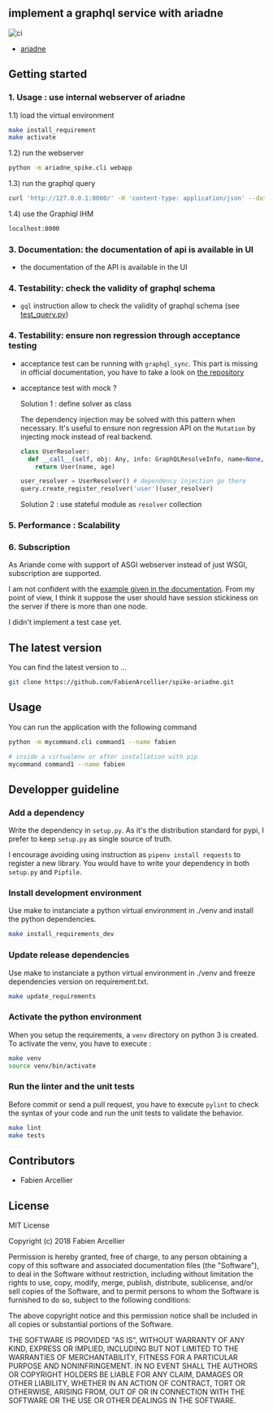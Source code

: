 ## implement a graphql service with ariadne

![ci](https://github.com/FabienArcellier/spike-ariadne/workflows/ci/badge.svg)

* [ariadne](https://ariadnegraphql.org/)

## Getting started

### 1. Usage : use internal webserver of ariadne

1.1) load the virtual environment

```bash
make install_requirement
make activate
```

1.2) run the webserver

```bash
python -m ariadne_spike.cli webapp
```

1.3) run the graphql query

```bash
curl 'http://127.0.0.1:8000/' -H 'content-type: application/json' --data-binary '{"query":"{\n  user(name: \"fabien\") {name,age}}"}'
```

1.4) use the Graphiql IHM

```bash
localhost:8000
```

### 3. Documentation: the documentation of api is available in UI

* the documentation of the API is available in the UI

### 4. Testability: check the validity of graphql schema

* `gql` instruction allow to check the validity of graphql schema (see [test_query.py](ariadne_spike_tests/acceptances/test_query.py))

### 4. Testability: ensure non regression through acceptance testing

* acceptance test can be running with ``graphql_sync``. This part is missing in official documentation, you have to take a look on [the repository](https://github.com/mirumee/ariadne/blob/master/tests/test_graphql.py)
* acceptance test with mock ?

    Solution 1 : define solver as class

    The dependency injection may be solved with this pattern when necessary. It's useful to ensure
    non regression API on the ``Mutation`` by injecting mock instead of real backend.
    
    ```python
    class UserResolver:
      def __call__(self, obj: Any, info: GraphQLResolveInfo, name=None, age=None):
        return User(name, age)

    user_resolver = UserResolver() # dependency injection go there
    query.create_register_resolver('user')(user_resolver)
    ```
    
    Solution 2 : use stateful module as ``resolver`` collection
    
### 5. Performance : Scalability

### 6. Subscription

As Ariande come with support of ASGI webserver instead of just WSGI, subscription are supported.

I am not confident with the [example given in the documentation](https://ariadnegraphql.org/docs/0.4.0/subscriptions). 
From my point of view, I think it suppose the user should have session stickiness on the server if there is more than
one node.

I didn't implement a test case yet.

## The latest version

You can find the latest version to ...

```bash
git clone https://github.com/FabienArcellier/spike-ariadne.git
```

## Usage

You can run the application with the following command

```bash
python -m mycommand.cli command1 --name fabien

# inside a virtualenv or after installation with pip
mycommand command1 --name fabien
```

## Developper guideline

### Add a dependency

Write the dependency in ``setup.py``. As it's the distribution standard for pypi,
I prefer to keep ``setup.py`` as single source of truth.

I encourage avoiding using instruction as ``pipenv install requests`` to register
a new library. You would have to write your dependency in both ``setup.py`` and ``Pipfile``.

### Install development environment

Use make to instanciate a python virtual environment in ./venv and install the
python dependencies.

```bash
make install_requirements_dev
```

### Update release dependencies

Use make to instanciate a python virtual environment in ./venv and freeze
dependencies version on requirement.txt.

```bash
make update_requirements
```

### Activate the python environment

When you setup the requirements, a `venv` directory on python 3 is created.
To activate the venv, you have to execute :

```bash
make venv
source venv/bin/activate
```

### Run the linter and the unit tests

Before commit or send a pull request, you have to execute `pylint` to check the syntax
of your code and run the unit tests to validate the behavior.

```bash
make lint
make tests
```

## Contributors

* Fabien Arcellier

## License

MIT License

Copyright (c) 2018 Fabien Arcellier

Permission is hereby granted, free of charge, to any person obtaining a copy
of this software and associated documentation files (the "Software"), to deal
in the Software without restriction, including without limitation the rights
to use, copy, modify, merge, publish, distribute, sublicense, and/or sell
copies of the Software, and to permit persons to whom the Software is
furnished to do so, subject to the following conditions:

The above copyright notice and this permission notice shall be included in all
copies or substantial portions of the Software.

THE SOFTWARE IS PROVIDED "AS IS", WITHOUT WARRANTY OF ANY KIND, EXPRESS OR
IMPLIED, INCLUDING BUT NOT LIMITED TO THE WARRANTIES OF MERCHANTABILITY,
FITNESS FOR A PARTICULAR PURPOSE AND NONINFRINGEMENT. IN NO EVENT SHALL THE
AUTHORS OR COPYRIGHT HOLDERS BE LIABLE FOR ANY CLAIM, DAMAGES OR OTHER
LIABILITY, WHETHER IN AN ACTION OF CONTRACT, TORT OR OTHERWISE, ARISING FROM,
OUT OF OR IN CONNECTION WITH THE SOFTWARE OR THE USE OR OTHER DEALINGS IN THE
SOFTWARE.
